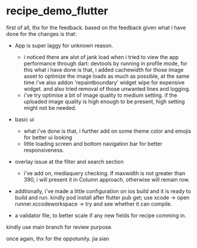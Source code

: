 # recipe_demo_flutter

first of all, thx for the feedback.
based on the feedback given what i have done for the changes is that:

- App is super laggy for unknown reason.
  - i noticed there are alot of jank load when i tried to view the app performance through dart: devtools by running in profile mode, for this what i have done is that, i added cachewidth for those image asset to optimize the image loads as much as possible, at the same time i've also addon 'repaintboundary' widget wipe for expensive widget. and also tried removal of those unwanted lines and logging.
  - i've try optimise a bit of image quality to medium setting. if the uploaded image quality is high enough to be present, high setting might not be needed.
- basic ui
  - what i've done is that, i further add on some theme color and emojis for better ui looking
  - little loading screen and bottom navigation bar for better responsiveness.
- overlay issue at the filter and search section
  - i've add on, mediaquery checking. If maxwidth is not greater than 390, i will present it in Column approach, otherwise will remain row.
 
- addtionally, i've made a little configuration on ios build and it is ready to build and run. kindly pod install after flutter pub get; use xcode -> open runner.xccodeworkspace -> try and see whether it can compile.
- a validator file, to better scale if any new fields for recipe comming in.

kindly use main branch for review purpose.

once again, thx for the oppotunity. 
jia sian

